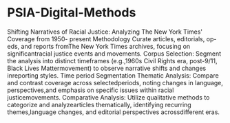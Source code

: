 # PSIA-Digital-Methods
Shifting Narratives of Racial Justice: Analyzing The New York Times' Coverage from 1950- present
Methodology
Curate articles, editorials, op-eds, and reports fromThe New York Times archives, focusing on significantracial justice events and movements.
Corpus Selection:
Segment the analysis into distinct timeframes (e.g.,1960s Civil Rights era, post-9/11, Black Lives Mattermovement) to observe narrative shifts and changes inreporting styles.
Time period Segmentation
Thematic Analysis: Compare and contrast coverage across selectedperiods, noting changes in language, perspectives,and emphasis on specific issues within racial justicemovements.
Comparative Analysis: Utilize qualitative methods to categorize and analyzearticles thematically, identifying recurring themes,language changes, and editorial perspectives acrossdifferent eras.
